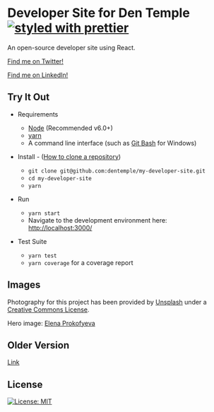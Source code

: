 # Developer Site for Den Temple [![styled with prettier](https://img.shields.io/badge/styled_with-prettier-ff69b4.svg)](https://github.com/prettier/prettier)

An open-source developer site using React.

[Find me on Twitter!](https://twitter.com/dentemple)

[Find me on LinkedIn!](https://www.linkedin.com/in/dentemple/)

## Try It Out

* Requirements
  * [Node](https://nodejs.org/en/download/) (Recommended v6.0+)
  * [yarn](https://yarnpkg.com/en/docs/install)
  * A command line interface (such as [Git Bash](https://git-scm.com/downloads) for Windows)

* Install - ([How to clone a repository](https://help.github.com/articles/cloning-a-repository/))
  * `git clone git@github.com:dentemple/my-developer-site.git`
  * `cd my-developer-site`
  * `yarn` 
* Run
  * `yarn start`
  * Navigate to the development environment here: [http://localhost:3000/](http://localhost:3000/)
* Test Suite
  * `yarn test`
  * `yarn coverage` for a coverage report

## Images

Photography for this project has been provided by [Unsplash](https://unsplash.com/) under a [Creative Commons License](https://creativecommons.org/publicdomain/zero/1.0/).

Hero image: [Elena Prokofyeva](https://unsplash.com/@leni_eleni)

## Older Version

[Link](https://dentemple-31337.firebaseapp.com/)

## License

[![License: MIT](https://img.shields.io/badge/License-MIT-yellow.svg)](https://opensource.org/licenses/MIT)
